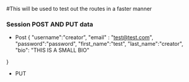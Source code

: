 #This will be used to test out the routes in a faster manner

### Session POST AND PUT data
* Post
{
  "username":"creator",
  "email" : "test@test.com",
  "password":"password",
  "first_name":"test",
  "last_name":"creator",
  "bio": "THIS IS A SMALL BIO"

}


* PUT
